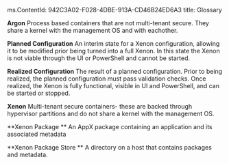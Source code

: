 ms.ContentId: 942C3A02-F028-4DBE-913A-CD46B24ED6A3
title: Glossary
 

**Argon** 
Process based containers that are not multi-tenant secure. They share a kernel with the management OS and with eachother. 

**Planned Configuration** 
An interim state for a Xenon configuration, allowing it to be modified prior being turned into a full Xenon. In this state the Xenon is not viable through the UI or PowerShell and cannot be started. 

**Realized Configuration** 
The result of a planned configuration. Prior to being realized, the planned configuration must pass validation checks. Once realized, the Xenon is fully functional, visible in UI and PowerShell, and can be started or stopped. 

**Xenon** 
Multi-tenant secure containers- these are backed through hypervisor partitions and do not share a kernel with the management OS. 


**Xenon Package **
An AppX package containing an application and its associated metadata 

**Xenon Package Store **
A directory on a host that contains packages and metadata. 





